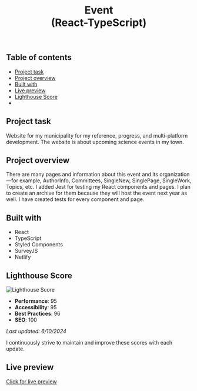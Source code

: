 <h1 align="center">
  Event <br/> 
  (React-TypeScript)
</h1>
<br>

## Table of contents

- [Project task](#project-task)
- [Project overview](#project-overview)
- [Built with](#built-with)
- [Live preview](#live-preview)
- [Lighthouse Score](#lighthouse-score)
- 
## Project task

Website for my municipality for my reference, progress, and multi-platform development. The website is about upcoming science events in my town.

## Project overview

There are many pages and information about this event and its organization—for example, AuthorInfo, Committees, SingleNew, SinglePage, SingleWork, Topics, etc. I added Jest for testing my React components and pages. I plan to create an archive for them because they will host the event next year as well. I have created tests for every component and page.

## Built with

- React
- TypeScript
- Styled Components
- SurveyJS
- Netlify

## Lighthouse Score

![Lighthouse Score](https://github.com/JEKO10/Event/assets/84730554/6aefef4f-7050-45ab-af76-c9f622e6f4c5)

- **Performance**: 95
- **Accessibility**: 95
- **Best Practices**: 96
- **SEO**: 100

*Last updated: 6/10/2024*

I continuously strive to maintain and improve these scores with each update.

## Live preview

[Click for live preview](https://jeko10.github.io/)
